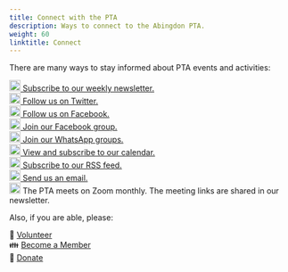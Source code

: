 ```yaml
---
title: Connect with the PTA
description: Ways to connect to the Abingdon PTA.
weight: 60
linktitle: Connect
---
```

<style>
label[for=toc-control] { visibility: hidden; }
</style>

There are many ways to stay informed about PTA events and activities:

[<img src="/img/Newsletter.svg" height="20" width="20" alt="Newsletter logo"> Subscribe to our weekly newsletter.](https://visitor.constantcontact.com/d.jsp?m=1102670663149&p=oi)  
[<img src="/img/Twitter.svg" height="20" width="20" alt="Twitter logo"> Follow us on Twitter.](https://twitter.com/AbingdonPTA)  
[<img src="/img/Facebook.svg" height="20" width="20" alt="Facebook logo"> Follow us on Facebook.](https://www.facebook.com/AbingdonElementaryPTA)  
[<img src="/img/Facebook.svg" height="20" width="20" alt="Facebook logo"> Join our Facebook group.](https://www.facebook.com/AbingdonElementaryPTA)  
[<img src="/img/WhatsApp.svg" height="20" width="20" alt="WhatsApp logo"> Join our WhatsApp groups.](/whatsapp/)  
[<img src="/img/Calendar.svg" height="20" width="20" alt="Calendar logo"> View and subscribe to our calendar.](/calendar/)  
[<img src="/img/RSS.svg" height="20" width="20" alt="RSS logo"> Subscribe to our RSS feed.](/posts/index.xml)  
[<img src="/img/Email.svg" height="20" width="20" alt="Email logo"> Send us an email.](mailto:abingdonelementaryPTA@gmail.com)  
<img src="/img/Zoom.svg" height="20" width="20" alt="Zoom logo"> The PTA meets on Zoom monthly. The meeting links are shared in our newsletter.

Also, if you are able, please:

🔨 [Volunteer](https://docs.google.com/forms/d/e/1FAIpQLSdk4KJFIDuigz-EyhdPuWM_GejjZ5rpx9emd6jHxb2xKPQgGA/viewform?usp=sf_link)  
👪 [Become a Member](https://abingdonpta.memberhub.com/store?category=Memberships)  
🎁 [Donate](https://abingdonpta.memberhub.com/store/items/62200)